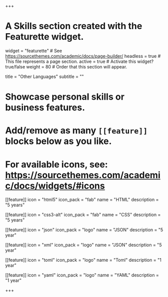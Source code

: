 +++
# A Skills section created with the Featurette widget.
widget = "featurette"  # See https://sourcethemes.com/academic/docs/page-builder/
headless = true  # This file represents a page section.
active = true  # Activate this widget? true/false
weight = 80  # Order that this section will appear.

title = "Other Languages"
subtitle = ""

# Showcase personal skills or business features.
# 
# Add/remove as many `[[feature]]` blocks below as you like.
# 
# For available icons, see: https://sourcethemes.com/academic/docs/widgets/#icons
  
[[feature]]
  icon = "html5"
  icon_pack = "fab"
  name = "HTML"
  description = "5 years"

  [[feature]]
  icon = "css3-alt"
  icon_pack = "fab"
  name = "CSS"
  description = "5 years"

[[feature]]
  icon = "json"
  icon_pack = "logo"
  name = "JSON"
  description = "5 year"

[[feature]]
  icon = "xml"
  icon_pack = "logo"
  name = "JSON"
  description = "5 year"

  [[feature]]
  icon = "toml"
  icon_pack = "logo"
  name = "Toml"
  description = "1 year"

   [[feature]]
  icon = "yaml"
  icon_pack = "logo"
  name = "YAML"
  description = "1 year"

+++
